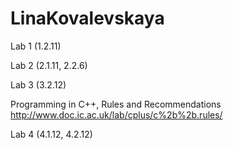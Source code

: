 # LinaKovalevskaya


Lab 1  (1.2.11)
 
Lab 2  (2.1.11, 2.2.6)
 
Lab 3  (3.2.12)

Programming in C++, Rules and Recommendations 
http://www.doc.ic.ac.uk/lab/cplus/c%2b%2b.rules/

Lab 4  (4.1.12, 4.2.12)
